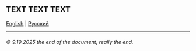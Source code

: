## TEXT TEXT TEXT
[English](https://) | [Русский](https://)
___
###### © 9.19.2025 the end of the document, really the end.
